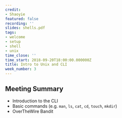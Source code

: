 ```yaml
---
credit:
- Shaoyie
featured: false
recording: ''
slides: shells.pdf
tags:
- welcome
- setup
- shell
- unix
time_close: ''
time_start: 2018-09-20T18:00:00.000000Z
title: Intro to Unix and CLI
week_number: 3
---
```

## Meeting Summary
- Introduction to the CLI
- Basic commands (e.g. `man`, `ls`, `cat`, `cd`, `touch`, `mkdir`)
- OverTheWire Bandit